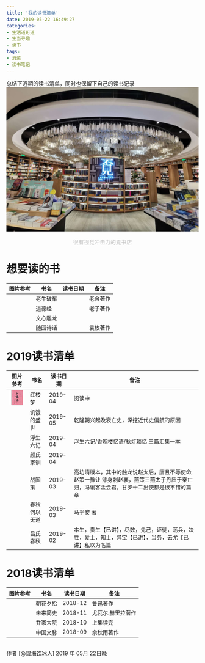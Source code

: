 ```yaml
---
title: '我的读书清单'
date: 2019-05-22 16:49:27
categories:
- 生活道可道
- 生当寻趣
- 读书
tags:
- 消遣
- 读书笔记
---
```



总结下近期的读书清单，同时也保留下自己的读书记录
 ![](https://raw.githubusercontent.com/liruixue/muqiaosite/master/images/life-reading/reading-overview-home.jpg)  
<center><font color=#c3c3c3>很有视觉冲击力的覔书店</font></center>
<!-- more -->

# 想要读的书
|   图片参考      | 书名   |  读书日期  |  备注  |
| --------   | -----  | ----  | ----  |
| | 老牛破车   |   |  老舍著作 |
| | 道德经   |   | 老子著作 |
| |  文心雕龙  |   |   |
| | 随园诗话   |   | 袁枚著作  |
 
# 2019读书清单
|   图片参考      | 书名   |  读书日期  |  备注  |
| --------   | -----  | ----  | ----  |
|![](https://raw.githubusercontent.com/liruixue/muqiaosite/master/images/life-reading/hongloumeng-book.jpg)| 红楼梦  | 2019-04  | 阅读中 |
| | 饥饿的盛世  | 2019-05  | 乾隆朝兴起及衰亡史，深挖近代史偏航的原因 |
| |  浮生六记  | 2019-04  | 浮生六记/香畹楼忆语/秋灯琐忆 三篇汇集一本  |
| |  颜氏家训  | 2019-04  |   |
| |战国策| 2019-03   | 高坊清版本，其中的触龙说赵太后，唐且不辱使命, 赵策一豫让 漆身刺赵襄，燕策三燕太子丹质于秦亡归，冯谖客孟尝君，甘罗十二出使都是很不错的篇章  |
| | 春秋何以无道    | 2019-03  | 马平安 著  |
| | 吕氏春秋   | 2019-02   | 本生，贵生【已讲】，尽数，先己，诬徒，荡兵，决胜，爱士，知士，异宝【已讲】，当务，去尤【已讲】私以为名篇  |

# 2018读书清单
|   图片参考      | 书名   |  读书日期  |  备注  |
| --------   | -----  | ----  | ----  |
| | 朝花夕拾    | 2018-12  |鲁迅著作  |
| | 未来简史    | 2018-11   |  尤瓦尔.赫里拉著作  |
| | 乔家大院   | 2018-10  | 上集读完  |
| |  中国文脉  | 2018-09 |  余秋雨著作 |

<br/>
作者 [@碧海饮冰人]    
2019 年 05月 22日晚    



